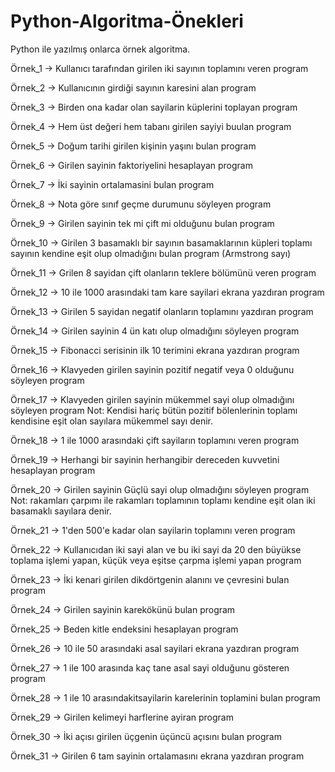 # Python-Algoritma-Önekleri
Python ile yazılmış onlarca örnek algoritma.

Örnek_1 -> Kullanıcı tarafından girilen iki sayının toplamını veren program 

Örnek_2 -> Kullanıcının girdiği sayının karesini alan program

Örnek_3 -> Birden ona kadar olan sayilarin küplerini toplayan program

Örnek_4 -> Hem üst değeri hem tabanı girilen sayiyi buulan program

Örnek_5 -> Doğum tarihi girilen kişinin yaşını bulan program

Örnek_6 -> Girilen sayinin faktoriyelini hesaplayan program

Örnek_7 -> İki sayinin ortalamasini bulan program

Örnek_8 -> Nota göre sınıf geçme durumunu söyleyen program

Örnek_9 -> Girilen sayinin tek mi çift mi olduğunu bulan program

Örnek_10 -> Girilen 3 basamaklı bir sayının basamaklarının küpleri toplamı sayının
kendine eşit olup olmadığını bulan program (Armstrong sayı)

Örnek_11 -> Grilen 8 sayidan çift olanların teklere bölümünü veren program

Örnek_12 -> 10 ile 1000 arasındaki tam kare sayilari ekrana yazdıran program

Örnek_13 -> Girilen 5 sayidan negatif olanların toplamını yazdıran program

Örnek_14 -> Girilen sayinin 4 ün katı olup olmadığını söyleyen program

Örnek_15 -> Fibonacci serisinin ilk 10 terimini ekrana yazdıran program

Örnek_16 -> Klavyeden girilen sayinin pozitif negatif veya 0 olduğunu söyleyen program

Örnek_17 -> Klavyeden girilen sayinin mükemmel sayi olup olmadığını söyleyen program
Not: Kendisi hariç bütün pozitif bölenlerinin toplamı kendisine eşit olan sayılara mükemmel sayı denir.

Örnek_18 -> 1 ile 1000 arasındaki çift sayiların toplamını veren program

Örnek_19 -> Herhangi bir sayinin herhangibir dereceden kuvvetini hesaplayan program

Örnek_20 -> Girilen sayinin Güçlü sayi olup olmadığını söyleyen program
Not: rakamları çarpımı ile rakamları toplamının toplamı kendine
eşit olan iki basamaklı sayılara denir.

Örnek_21 -> 1'den 500'e kadar olan sayilarin toplamını veren program

Örnek_22 -> Kullanıcıdan iki sayi alan ve bu iki sayi da 20 den büyükse toplama işlemi yapan, küçük
veya eşitse çarpma işlemi yapan program

Örnek_23 -> İki kenari girilen dikdörtgenin alanını ve çevresini bulan program

Örnek_24 -> Girilen sayinin karekökünü bulan program

Örnek_25 -> Beden kitle endeksini hesaplayan program

Örnek_26 -> 10 ile 50 arasındaki asal sayilari ekrana yazdıran program

Örnek_27 -> 1 ile 100 arasında kaç tane asal sayi olduğunu gösteren program

Örnek_28 -> 1 ile 10 arasındakitsayilarin karelerinin toplamini bulan program

Örnek_29 -> Girilen kelimeyi harflerine ayiran program

Örnek_30 -> İki açısı girilen üçgenin üçüncü açısını bulan program

Örnek_31 -> Girilen 6 tam sayinin ortalamasını ekrana yazdıran program
